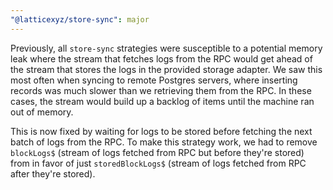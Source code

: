 ```yaml
---
"@latticexyz/store-sync": major
---
```


Previously, all `store-sync` strategies were susceptible to a potential memory leak where the stream that fetches logs from the RPC would get ahead of the stream that stores the logs in the provided storage adapter. We saw this most often when syncing to remote Postgres servers, where inserting records was much slower than we retrieving them from the RPC. In these cases, the stream would build up a backlog of items until the machine ran out of memory.

This is now fixed by waiting for logs to be stored before fetching the next batch of logs from the RPC. To make this strategy work, we had to remove `blockLogs$` (stream of logs fetched from RPC but before they're stored) from in favor of just `storedBlockLogs$` (stream of logs fetched from RPC after they're stored).
